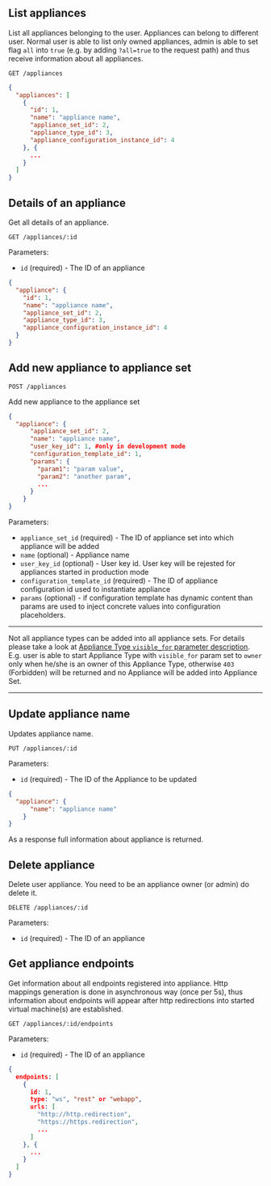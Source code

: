 ## List appliances

List all appliances belonging to the user. Appliances can belong to different user. Normal user is able to list only owned appliances, admin is able to set flag `all` into `true` (e.g. by adding `?all=true` to the request path) and thus receive information about all appliances.

```
GET /appliances
```

```json
{
  "appliances": [
    {
      "id": 1,
      "name": "appliance name",
      "appliance_set_id": 2,
      "appliance_type_id": 3,
      "appliance_configuration_instance_id": 4
    }, {
      ...
    }
  ]
}
```

## Details of an appliance

Get all details of an appliance.

```
GET /appliances/:id
```

Parameters:

+ `id` (required) - The ID of an appliance

```json
{
  "appliance": {
    "id": 1,
    "name": "appliance name",
    "appliance_set_id": 2,
    "appliance_type_id": 3,
    "appliance_configuration_instance_id": 4
  }
}
```

## <a name="post"></a> Add new appliance to appliance set

```
POST /appliances
```

Add new appliance to the appliance set

```json
{
  "appliance": {
      "appliance_set_id": 2,
      "name": "appliance name",
      "user_key_id": 1, #only in development mode
      "configuration_template_id": 1,
      "params": {
        "param1": "param value",
        "param2": "another param",
        ...
      }
    }
}
```

Parameters:

+ `appliance_set_id` (required) - The ID of appliance set into which appliance will be added
+ `name` (optional) - Appliance name
+ `user_key_id` (optional) - User key id. User key will be rejested for appliances started in production mode
+ `configuration_template_id` (required) - The ID of appliance configuration id used to instantiate appliance
+ `params` (optional) - if configuration template has dynamic content than params are used to inject concrete values into configuration placeholders.

---

Not all appliance types can be added into all appliance sets. For details please take a look at [Appliance Type `visible_for` parameter description](appliance_types#visible_for). E.g. user is able to start Appliance Type with `visible_for` param set to `owner` only when he/she is  an owner of this Appliance Type, otherwise `403` (Forbidden) will be returned and no Appliance will be added into Appliance Set.

---

## Update appliance name

Updates appliance name.

```
PUT /appliances/:id
```

Parameters:

+ `id` (required) - The ID of the Appliance to be updated

```json
{
  "appliance": {
      "name": "appliance name"
    }
}
```

As a response full information about appliance is returned.

## Delete appliance

Delete user appliance. You need to be an appliance owner (or admin) do delete it.

```
DELETE /appliances/:id
```

Parameters:

+ `id` (required) - The ID of an appliance

## Get appliance endpoints

Get information about all endpoints registered into appliance. Http mappings generation is done in asynchronous way (once per 5s), thus information about endpoints will appear after http redirections into started virtual machine(s) are established.

```
GET /appliances/:id/endpoints
```

Parameters:

+ `id` (required) - The ID of an appliance

```json
{
  endpoints: [
    {
      id: 1,
      type: "ws", "rest" or "webapp",
      urls: [
        "http://http.redirection",
        "https://https.redirection",
        ...
      ]
    }, {
      ...
    }
  ]
}
```